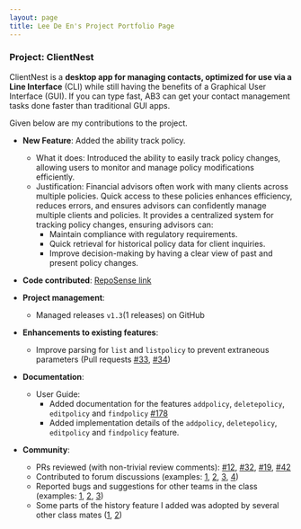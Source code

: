 ```yaml
---
layout: page
title: Lee De En's Project Portfolio Page
---
```


### Project: ClientNest

ClientNest is a **desktop app for managing contacts, optimized for use via a  Line Interface** (CLI) while still having the benefits of a Graphical User Interface (GUI). If you can type fast, AB3 can get your contact management tasks done faster than traditional GUI apps.

Given below are my contributions to the project.

* **New Feature**: Added the ability track policy.
  * What it does: Introduced the ability to easily track policy changes, allowing users to monitor and manage policy modifications efficiently.
  * Justification: Financial advisors often work with many clients across multiple policies. Quick access to these policies enhances efficiency, reduces errors, and ensures advisors can confidently manage multiple clients and policies. It provides a centralized system for tracking policy changes, ensuring advisors can:
    * Maintain compliance with regulatory requirements.
    * Quick retrieval for historical policy data for client inquiries.
    * Improve decision-making by having a clear view of past and present policy changes.

* **Code contributed**: [RepoSense link]()

* **Project management**:
  * Managed releases `v1.3`(1 releases) on GitHub

* **Enhancements to existing features**:
  * Improve parsing for `list` and `listpolicy` to prevent extraneous parameters (Pull requests [\#33](), [\#34]())

* **Documentation**:
  * User Guide:
    * Added documentation for the features `addpolicy`, `deletepolicy`, `editpolicy` and `findpolicy` [\#178]()
    * Added implementation details of the `addpolicy`, `deletepolicy`, `editpolicy` and `findpolicy` feature.

* **Community**:
  * PRs reviewed (with non-trivial review comments): [\#12](), [\#32](), [\#19](), [\#42]()
  * Contributed to forum discussions (examples: [1](), [2](), [3](), [4]())
  * Reported bugs and suggestions for other teams in the class (examples: [1](), [2](), [3]())
  * Some parts of the history feature I added was adopted by several other class mates ([1](), [2]())
